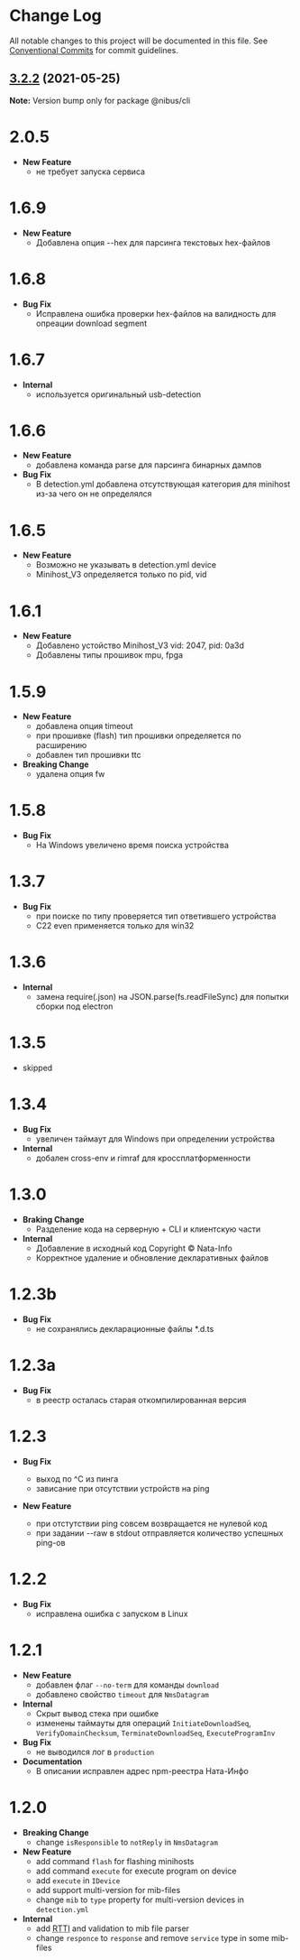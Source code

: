 # Change Log

All notable changes to this project will be documented in this file.
See [Conventional Commits](https://conventionalcommits.org) for commit guidelines.

## [3.2.2](https://github.com/sarakusha/nibus/compare/v3.2.1...v3.2.2) (2021-05-25)

**Note:** Version bump only for package @nibus/cli

# 2.0.5
- **New Feature**
  - не требует запуска сервиса
# 1.6.9
- **New Feature**
  - Добавлена опция --hex для парсинга текстовых hex-файлов

# 1.6.8
- **Bug Fix**
  - Исправлена ошибка проверки hex-файлов на валидность для опреации download segment
# 1.6.7
- **Internal**
  - используется оригинальный usb-detection

# 1.6.6
- **New Feature**
  - добавлена команда parse для парсинга бинарных дампов
- **Bug Fix**
  - В detection.yml добавлена отсутствующая категория для minihost из-за чего он не определялся
# 1.6.5
- **New Feature**
  - Возможно не указывать в detection.yml device
  - Minihost_V3 определяется только по pid, vid
# 1.6.1
- **New Feature**
  - Добавлено устойство Minihost_V3 vid: 2047, pid: 0a3d
  - Добавлены типы прошивок mpu, fpga
# 1.5.9
- **New Feature**
  - добавлена опция timeout
  - при прошивке (flash) тип прошивки определяется по расширению
  - добавлен тип прошивки ttc
- **Breaking Change**
  - удалена опция fw
# 1.5.8
- **Bug Fix**
  - На Windows увеличено время поиска устройства
# 1.3.7
- **Bug Fix**
  - при поиске по типу проверяется тип ответившего устройства  
  - C22 even применяется только для win32
# 1.3.6
- **Internal**
  - замена require(.json) на JSON.parse(fs.readFileSync) для попытки сборки под electron

# 1.3.5
- skipped
# 1.3.4
- **Bug Fix**
  - увеличен таймаут для Windows при определении устройства
- **Internal**
  - добален cross-env и rimraf для кроссплатформенности

# 1.3.0
- **Braking Change**
  - Разделение кода на серверную + CLI и клиентскую части  
- **Internal**
  - Добавление в исходный код Copyright © Nata-Info
  - Корректное удаление и обновление декларативных файлов

# 1.2.3b
- **Bug Fix**
  - не сохранялись декларационные файлы *.d.ts

# 1.2.3a
- **Bug Fix**
  - в реестр осталась старая откомпилированная версия

# 1.2.3
- **Bug Fix**
  - выход по ^C из пинга
  - зависание при отсутствии устройств на ping
 
- **New Feature**
  - при отстутствии ping совсем возвращается не нулевой код
  - при задании --raw в stdout отправляется количество успешных ping-ов

# 1.2.2
- **Bug Fix**
  - исправлена ошибка с запуском в Linux
  
# 1.2.1
- **New Feature**
  - добавлен флаг `--no-term` для команды `download`
  - добавлено свойство `timeout` для `NmsDatagram`
- **Internal**
  - Скрыт вывод стека при ошибке
  - изменены таймауты для операций 
   `InitiateDownloadSeq`, `VerifyDomainChecksum`, `TerminateDownloadSeq`, `ExecuteProgramInv` 
- **Bug Fix**
  - не выводился лог в `production`
- **Documentation**
  - В описании исправлен адрес npm-реестра Ната-Инфо
  

# 1.2.0
- **Breaking Change**
  - change `isResponsible` to `notReply` in `NmsDatagram`
- **New Feature**
  - add command `flash` for flashing minihosts
  - add command `execute` for execute program on device
  - add `execute` in `IDevice`
  - add support multi-version for mib-files
  - change `mib` to `type` property for multi-version devices in `detection.yml`
- **Internal**
  - add <abbr title="Run Type Type Information">RTTI</abbr> and validation to mib file parser
  - change `responce` to `response` and remove `service` type in some mib-files
